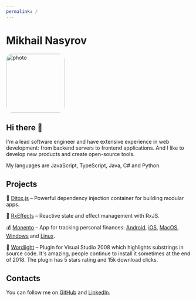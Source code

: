 ```yaml
---
permalink: /
---
```


# Mikhail Nasyrov

<img alt="photo" src="https://avatars.githubusercontent.com/u/445680" width="160" style="width: 160px; max-width: 40%; border-radius: 10%;"/>

## Hi there 👋

I'm a lead software engineer and have extensive experience in web development: from backend servers to frontend applications. And I like to develop new products and create open-source tools.

My languages are JavaScript, TypeScript, Java, C# and Python.

## Projects

🍋 [Ditox.js](https://github.com/mnasyrov/ditox) – Powerful dependency injection container for building modular apps.

🚀 [RxEffects](https://github.com/mnasyrov/rx-effects) – Reactive state and effect management with RxJS.

💰 [Monento](https://monento.com) – App for tracking personal finances: [Android](https://play.google.com/store/apps/details?id=com.monento.app), [iOS](https://itunes.apple.com/app/id1358591666), [MacOS](https://itunes.apple.com/app/id1425801329), [Windows](https://monento.com/#download) and [Linux](https://snapcraft.io/monento).

🔎 [Wordlight](https://marketplace.visualstudio.com/items?itemName=MikhailNasyrov.WordLight) – Plugin for Visual Studio 2008 which highlights substrings in source code. It's amazing, people continue to install it sometimes at the end of 2018. The plugin has 5 stars rating and 15k download clicks.

## Contacts

You can follow me on [GitHub](https://github.com/mnasyrov) and [LinkedIn](https://www.linkedin.com/in/mnasyrov/). 
